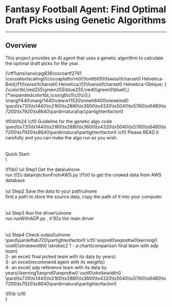 # Fantasy Football Agent: Find Optimal Draft Picks using Genetic Algorithms

----
Overview
---
This project provides an AI agent that uses a genetic algorithm to calculate the optimal draft picks
for the year.


{\rtf1\ansi\ansicpg936\cocoartf2761
\cocoatextscaling0\cocoaplatform0{\fonttbl\f0\fswiss\fcharset0 Helvetica-Bold;\f1\fswiss\fcharset0 Helvetica;\f2\fswiss\fcharset0 Helvetica-Oblique;
}
{\colortbl;\red255\green255\blue255;\red0\green0\blue0;}
{\*\expandedcolortbl;;\cssrgb\c0\c0\c0;}
\margl1440\margr1440\vieww11520\viewh8400\viewkind0
\pard\tx720\tx1440\tx2160\tx2880\tx3600\tx4320\tx5040\tx5760\tx6480\tx7200\tx7920\tx8640\pardirnatural\qc\partightenfactor0

\f0\b\fs24 \cf0 Guideline for the genetic algo code\
\pard\tx720\tx1440\tx2160\tx2880\tx3600\tx4320\tx5040\tx5760\tx6480\tx7200\tx7920\tx8640\pardirnatural\partightenfactor0
\cf0 Please READ it carefully and you can make the algo run as you wish.\
\
\
Quick Start:\
\

\f1\b0 \ul Step1 Get the data\ulnone \
run 
\f2\i datainjectionFromAWS.py
\f1\i0  to get the cooked data from AWS database\
\
\ul Step2 Save the data to your path\ulnone \
find a path to store the source data, copy the path of it into your computer\
\
\
\ul Step3 Run the driver\ulnone \
run runWithADP.py , it\'92s the main driver\
\
\
\ul Step4 Check output\ulnone \
\pard\pardeftab720\partightenfactor0
\cf0 \expnd0\expndtw0\kerning0
\outl0\strokewidth0 \strokec2 1 - a chart(comparison final team with adp team) \
2- an excel( final picked team with its data by years) \
3- an excel(recommend agent with its weights) \
4- an excel( adp reference team with its data by years)\kerning1\expnd0\expndtw0 \outl0\strokewidth0 \
\pard\tx720\tx1440\tx2160\tx2880\tx3600\tx4320\tx5040\tx5760\tx6480\tx7200\tx7920\tx8640\pardirnatural\partightenfactor0

\f0\b \cf0 \
}
